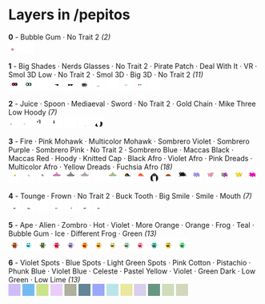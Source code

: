 # Layers in /pepitos

**0** -  Bubble Gum · No Trait 2  _(2)_ <br>
![](0_0.png "0 - Bubble Gum") 
![](0_1.png "1 - No Trait 2") 


**1** -  Big Shades · Nerds Glasses · No Trait 2 · Pirate Patch · Deal With It · VR · Smol 3D Low · No Trait 2 · Smol 3D · Big 3D · No Trait 2  _(11)_ <br>
![](1_0.png "0 - Big Shades") 
![](1_1.png "1 - Nerds Glasses") 
![](1_2.png "2 - No Trait 2") 
![](1_3.png "3 - Pirate Patch") 
![](1_4.png "4 - Deal With It") 
![](1_5.png "5 - VR") 
![](1_6.png "6 - Smol 3D Low") 
![](1_7.png "7 - No Trait 2") 
![](1_8.png "8 - Smol 3D") 
![](1_9.png "9 - Big 3D") 
![](1_10.png "10 - No Trait 2") 


**2** -  Juice · Spoon · Mediaeval · Sword · No Trait 2 · Gold Chain · Mike Three Low Hoody  _(7)_ <br>
![](2_0.png "0 - Juice") 
![](2_1.png "1 - Spoon") 
![](2_2.png "2 - Mediaeval") 
![](2_3.png "3 - Sword") 
![](2_4.png "4 - No Trait 2") 
![](2_5.png "5 - Gold Chain") 
![](2_6.png "6 - Mike Three Low Hoody") 


**3** -  Fire · Pink Mohawk · Multicolor Mohawk · Sombrero Violet · Sombrero Purple · Sombrero Pink · No Trait 2 · Sombrero Blue · Maccas Black · Maccas Red · Hoody · Knitted Cap · Black Afro · Violet Afro · Pink Dreads · Multicolor Afro · Yellow Dreads · Fuchsia Afro  _(18)_ <br>
![](3_0.png "0 - Fire") 
![](3_1.png "1 - Pink Mohawk") 
![](3_2.png "2 - Multicolor Mohawk") 
![](3_3.png "3 - Sombrero Violet") 
![](3_4.png "4 - Sombrero Purple") 
![](3_5.png "5 - Sombrero Pink") 
![](3_6.png "6 - No Trait 2") 
![](3_7.png "7 - Sombrero Blue") 
![](3_8.png "8 - Maccas Black") 
![](3_9.png "9 - Maccas Red") 
![](3_10.png "10 - Hoody") 
![](3_11.png "11 - Knitted Cap") 
![](3_12.png "12 - Black Afro") 
![](3_13.png "13 - Violet Afro") 
![](3_14.png "14 - Pink Dreads") 
![](3_15.png "15 - Multicolor Afro") 
![](3_16.png "16 - Yellow Dreads") 
![](3_17.png "17 - Fuchsia Afro") 


**4** -  Tounge · Frown · No Trait 2 · Buck Tooth · Big Smile · Smile · Mouth  _(7)_ <br>
![](4_0.png "0 - Tounge") 
![](4_1.png "1 - Frown") 
![](4_2.png "2 - No Trait 2") 
![](4_3.png "3 - Buck Tooth") 
![](4_4.png "4 - Big Smile") 
![](4_5.png "5 - Smile") 
![](4_6.png "6 - Mouth") 


**5** -  Ape · Alien · Zombro · Hot · Violet · More Orange · Orange · Frog · Teal · Bubble Gum · Ice · Different Frog · Green  _(13)_ <br>
![](5_0.png "0 - Ape") 
![](5_1.png "1 - Alien") 
![](5_2.png "2 - Zombro") 
![](5_3.png "3 - Hot") 
![](5_4.png "4 - Violet") 
![](5_5.png "5 - More Orange") 
![](5_6.png "6 - Orange") 
![](5_7.png "7 - Frog") 
![](5_8.png "8 - Teal") 
![](5_9.png "9 - Bubble Gum") 
![](5_10.png "10 - Ice") 
![](5_11.png "11 - Different Frog") 
![](5_12.png "12 - Green") 


**6** -  Violet Spots · Blue Spots · Light Green Spots · Pink Cotton · Pistachio · Phunk Blue · Violet Blue · Celeste · Pastel Yellow · Violet · Green Dark · Low Green · Low Lime  _(13)_ <br>
![](6_0.png "0 - Violet Spots") 
![](6_1.png "1 - Blue Spots") 
![](6_2.png "2 - Light Green Spots") 
![](6_3.png "3 - Pink Cotton") 
![](6_4.png "4 - Pistachio") 
![](6_5.png "5 - Phunk Blue") 
![](6_6.png "6 - Violet Blue") 
![](6_7.png "7 - Celeste") 
![](6_8.png "8 - Pastel Yellow") 
![](6_9.png "9 - Violet") 
![](6_10.png "10 - Green Dark") 
![](6_11.png "11 - Low Green") 
![](6_12.png "12 - Low Lime") 


